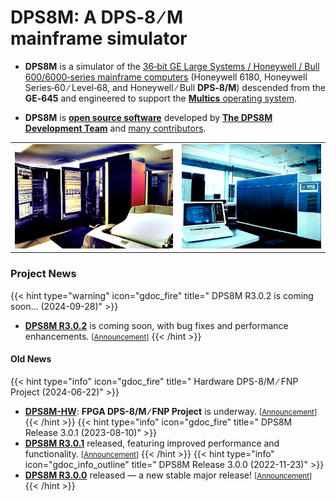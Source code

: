<!-- SPDX-License-Identifier: MIT-0
     Copyright (c) 2016-2025 The DPS8M Development Team
 -->
# DPS8M: A DPS‑8&nbsp;∕&nbsp;M mainframe&nbsp;simulator
* **DPS8M** is a simulator of the [36‑bit GE Large Systems / Honeywell / Bull 600/6000‑series mainframe computers](https://dps8m.gitlab.io/dps8m/Overview/#processor-characteristics) (Honeywell 6180, Honeywell Series‑60 ∕ Level‑68, and Honeywell ∕ Bull **DPS‑8/M**) descended from the **GE‑645** and engineered to support the [**Multics** operating system](https://swenson.org/multics_wiki/).

* **DPS8M** is [**open source software**](License_Information) developed by [**The DPS8M Development Team**](https://dps8m.gitlab.io/dps8m/master/dps8m-omnibus.pdf#the-dps8m-development-team) and [many contributors](https://dps8m.gitlab.io/dps8m/master/dps8m-omnibus.pdf#dps8m-authors-and-contributors).

|    |    |
|:--:|:--:|
| <img src="6180.jpg" size=50% alt="MIT-MULTICS: Honeywell 6180 - 1972"> | <img src="dps8.jpg" alt="Bull System X: DPS-8/M & Level 68 - 1982"> |
### Project News
{{< hint type="warning" icon="gdoc_fire" title=" DPS8M R3.0.2 is coming soon… (2024-09-28)" >}}
* [**DPS8M R3.0.2**](https://dps8m.gitlab.io/blog/posts/20240928_Update/) is coming soon, with bug fixes and performance enhancements. <small>\[[Announcement](https://dps8m.gitlab.io/blog/posts/20240928_Update/)\]</small>
{{< /hint >}}
#### Old News
{{< hint type="info" icon="gdoc_fire" title=" Hardware DPS-8/M ∕ FNP Project (2024-06-22)" >}}
* [**DPS8M-HW**](https://gitlab.com/n0en/dps8m-hw): **FPGA DPS-8/M ∕ FNP Project** is underway. <small>\[[Announcement](https://dps8m.gitlab.io/blog/posts/20240622_FPGA/)\]</small>
{{< /hint >}}
{{< hint type="info" icon="gdoc_fire" title=" DPS8M Release 3.0.1 (2023-08-10)" >}}
* [**DPS8M R3.0.1**](https://dps8m.gitlab.io/dps8m/Releases/#stable-release) released, featuring improved performance and functionality. <small>\[[Announcement](https://dps8m.gitlab.io/blog/posts/20230810_DPS8M_R3.0.1/)\]</small>
{{< /hint >}}
{{< hint type="info" icon="gdoc_info_outline" title=" DPS8M Release 3.0.0 (2022-11-23)" >}}
* [**DPS8M R3.0.0**](https://dps8m.gitlab.io/dps8m/Releases/Historical_Archives#dps8m-r300--2022-11-23) released &mdash; a new stable major release! <small>\[[Announcement](https://dps8m.gitlab.io/blog/posts/20221123_DPS8M_R3.0.0/)\]</small>
{{< /hint >}}
